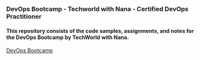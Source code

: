 ### DevOps Bootcamp - Techworld with Nana - Certified DevOps Practitioner

#### This repository consists of the code samples, assignments, and notes for the DevOps Bootcamp by TechWorld with Nana.
[DevOps Bootcamp](https://www.techworld-with-nana.com/devops-bootcamp)
